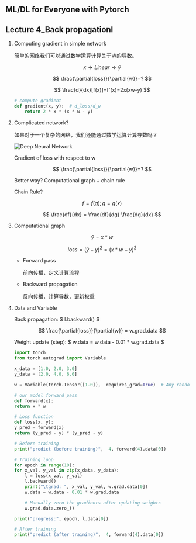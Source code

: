## ML/DL for Everyone with Pytorch

## Lecture 4_Back propagationl

1. Computing gradient in simple network

    简单的网络我们可以通过数学运算计算关于W的导数。

    $$ x \longrightarrow Linear \longrightarrow \hat {y} $$  

    $$ \frac{\partial{loss}}{\partial{w}}=? $$

    $$ \frac{d}{dx}[f(x)]=f'(x)=2x(xw-y) $$

    ```python
    # compute gradient
    def gradient(x, y):  # d_loss/d_w
        return 2 * x * (x * w - y)
    ```

2. Complicated network?

    如果对于一个复杂的网络，我们还能通过数学运算计算导数吗？

    ![Deep Neural Network](http://www.ruanyifeng.com/blogimg/asset/2017/bg2017071201.jpg)

    Gradient of loss with respect to w

    $$ \frac{\partial{loss}}{\partial{w}}=? $$

    Better way? Computational graph + chain rule

    Chain Rule?

    $$ f = f(g); g = g(x) $$

    $$ \frac{df}{dx} = \frac{df}{dg} \frac{dg}{dx} $$

3. Computational graph

    $$ \hat{y} = x*w $$

    $$ loss = (\hat{y}-y)^2 = (x*w-y)^2 $$

    - Forward pass

        前向传播，定义计算流程

    - Backward propagation

        反向传播，计算导数，更新权重

4. Data and Variable

    Back propagation: $ l.backward() $

    $$ \frac{\partial{loss}}{\partial{w}} = w.grad.data $$

    Weight update (step): $ w.data = w.data - 0.01 * w.grad.data $

    ```python
    import torch
    from torch.autograd import Variable

    x_data = [1.0, 2.0, 3.0]
    y_data = [2.0, 4.0, 6.0]

    w = Variable(torch.Tensor([1.0]),  requires_grad=True)  # Any random value

    # our model forward pass
    def forward(x):
    return x * w

    # Loss function
    def loss(x, y):
    y_pred = forward(x)
    return (y_pred - y) * (y_pred - y)

    # Before training
    print("predict (before training)",  4, forward(4).data[0])

    # Training loop
    for epoch in range(10):
    for x_val, y_val in zip(x_data, y_data):
        l = loss(x_val, y_val)
        l.backward()
        print("\tgrad: ", x_val, y_val, w.grad.data[0])
        w.data = w.data - 0.01 * w.grad.data

        # Manually zero the gradients after updating weights
        w.grad.data.zero_()

    print("progress:", epoch, l.data[0])

    # After training
    print("predict (after training)",  4, forward(4).data[0])
    ```
